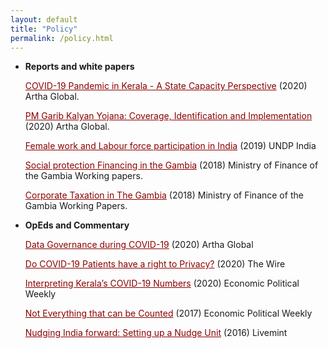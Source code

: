 ```yaml
---
layout: default
title: "Policy"
permalink: /policy.html
---
```



- **Reports and white papers**
  
  <a href="https://artha.global/working-paper/the-first-wave-of-covid-19-in-kerala-a-state-capacity-perspective/" style="color: darkred; " target="_blank"  rel="noopener noreferrer" >COVID-19 Pandemic in Kerala - A State Capacity Perspective</a> (2020) Artha Global.
	
  <a href="https://artha.global/working-paper/pm-garib-kalyan-yojana-coverage-identification-and-implementation/" style="color: darkred; " target="_blank"  rel="noopener noreferrer" >PM Garib Kalyan Yojana: Coverage, Identification and Implementation</a> (2020) Artha Global.

  <a href="https://www.undp.org/sites/g/files/zskgke326/files/migration/in/Women-at-Work-Report.pdf" style="color: darkred; " target="_blank"  rel="noopener noreferrer" >Female work and Labour force participation in India</a> (2019) UNDP India

  <a href="https://mofea.gov.gm/wp-content/uploads/2024/03/Social-Protection-Financing-In-The-Gambia-working-Paper-2.pdf" style="color: darkred; " target="_blank"  rel="noopener noreferrer" >Social protection Financing in the Gambia</a> (2018) Ministry of Finance of the Gambia Working papers.

  <a href="https://mofea.gov.gm/wp-content/uploads/2024/03/Corporate-Income-Taxation-in-The-Gambia-2018-working-Paper-1-.pdf" style="color: darkred; " target="_blank"  rel="noopener noreferrer" >Corporate Taxation in The Gambia</a> (2018) Ministry of Finance of the Gambia Working Papers.


 - **OpEds and Commentary**  

   <a href="https://artha.global/blog/?user_post[]=sneha_p" style="color: darkred; " target="_blank"  rel="noopener noreferrer" >Data Governance during COVID-19</a> (2020) Artha Global

   <a href="https://science.thewire.in/health/do-indias-covid-19-patients-have-a-right-to-privacy/" style="color: darkred; " target="_blank"  rel="noopener noreferrer" >Do COVID-19 Patients have a right to Privacy?</a> (2020) The Wire

   <a href="https://www.epw.in/engage/article/interpreting-keralas-covid-19-numbers" style="color: darkred; " target="_blank"  rel="noopener noreferrer" >Interpreting Kerala’s COVID-19 Numbers</a> (2020) Economic Political Weekly

   <a href="www.epw.in/journal/2017/32/commentary/not-everything-can-be-counted-counted.html" style="color: darkred; " target="_blank"  rel="noopener noreferrer" >Not Everything that can be Counted</a> (2017) Economic Political Weekly

   <a href="https://www.livemint.com/Politics/nlDZwTwdUE1nZqPRxORHeJ/Nudging-India-forward-Setting-up-a-nudge-unit.html" style="color: darkred; " target="_blank"  rel="noopener noreferrer" >Nudging India forward: Setting up a Nudge Unit</a> (2016) Livemint

